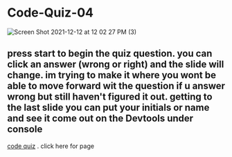 # Code-Quiz-04

![Screen Shot 2021-12-12 at 12 02 27 PM (3)](https://user-images.githubusercontent.com/92010483/145726915-b31762b1-8254-4207-9d3e-b69b0e8876e8.png)

## press start to begin the quiz question. you can click an answer (wrong or right) and the slide will change. im trying to make it where you wont be able to move forward wit the question if u answer wrong but still haven't figured it out. getting to the last slide you can put your initials or name and see it come out on the Devtools under console

[code quiz](https://guzmang2023.github.io/Code-Quiz-04/) . click here for page
